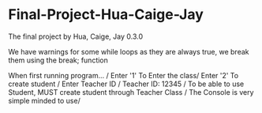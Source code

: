 # Final-Project-Hua-Caige-Jay
The final project by Hua, Caige, Jay
0.3.0

We have warnings for some while loops as they are always true, we break them using the break; function

When first running program... /
Enter '1' To Enter the class/
Enter '2' To create student /
Enter Teacher ID /
Teacher ID: 12345 /
To be able to use Student, MUST create student through Teacher Class /
The Console is very simple minded to use/
